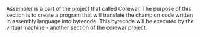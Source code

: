 Assembler is a part of the project that called Corewar.
The purpose of this section is to create a program that will translate the champion code written in assembly language into bytecode. This bytecode will be executed by the virtual machine - another section of the corewar project.
